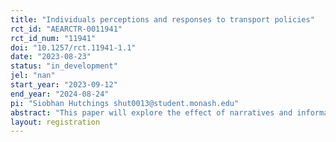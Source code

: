 ```yaml
---
title: "Individuals perceptions and responses to transport policies"
rct_id: "AEARCTR-0011941"
rct_id_num: "11941"
doi: "10.1257/rct.11941-1.1"
date: "2023-08-23"
status: "in_development"
jel: "nan"
start_year: "2023-09-12"
end_year: "2024-08-24"
pi: "Siobhan Hutchings shut0013@student.monash.edu"
abstract: "This paper will explore the effect of narratives and information on individuals' perceptions of electric vehicles (EVs) and policies designed to encourage EV adoption. This paper aims to understand how consumers' EV policy preferences can be influenced by misperceptions about EV technology. An online survey will collect participants' preferences for electric vehicles and incentive schemes that encourage electric vehicle adoption across three treatments; (1) a control treatment, (2) treatment with exposure to EV versus internal-combustion vehicle (ICV) information, (3) treatment with exposure to EV versus ICV narratives. The existing literature explores EV perceptions and the effect of informational interventions; however, there is limited research on how consumers' perceptions of public policy may readjust with information interventions."
layout: registration
---
```



